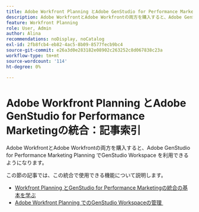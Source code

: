 ```yaml
---
title: Adobe Workfront Planning とAdobe GenStudio for Performance Marketingの統合：記事索引
description: Adobe WorkfrontとAdobe Workfrontの両方を購入すると、Adobe GenStudio for Performance Marketing Planning でGenStudio Workspace を利用できるようになります。 この節の記事では、この統合で使用できる機能について説明します。
feature: Workfront Planning
role: User, Admin
author: Alina
recommendations: noDisplay, noCatalog
exl-id: 2fb8fcb4-eb82-4ac5-8b09-8577fecb9bc4
source-git-commit: e26a3d0e283182e08902c263252c8d067838c23a
workflow-type: tm+mt
source-wordcount: '114'
ht-degree: 0%

---
```



# Adobe Workfront Planning とAdobe GenStudio for Performance Marketingの統合：記事索引

Adobe WorkfrontとAdobe Workfrontの両方を購入すると、Adobe GenStudio for Performance Marketing Planning でGenStudio Workspace を利用できるようになります。

この節の記事では、この統合で使用できる機能について説明します。

* [Workfront Planning とGenStudio for Performance Marketingの統合の基本を学ぶ](/help/quicksilver/planning/planning-and-genstudio-integration/get-started-with-workfront-planning-and-genstudio-integration.md)
* [Adobe Workfront Planning でのGenStudio Workspaceの管理 &#x200B;](/help/quicksilver/planning/planning-and-genstudio-integration/manage-gen-studio-workspace-in-planning.md)
  <!--* [Promote Adobe Workfront Planning workspace to GenStudio](/help/quicksilver/planning/planning-and-genstudio-integration/promote-planning-workspace-to-genstudio.md)-->

